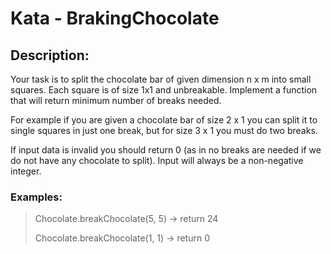 # Kata - BrakingChocolate #

## Description: ##
Your task is to split the chocolate bar of given dimension n x m into small squares. Each square is of size 1x1 and unbreakable. Implement a function that will return minimum number of breaks needed.

For example if you are given a chocolate bar of size 2 x 1 you can split it to single squares in just one break, but for size 3 x 1 you must do two breaks.

If input data is invalid you should return 0 (as in no breaks are needed if we do not have any chocolate to split). Input will always be a non-negative integer.

### Examples: ###
> Chocolate.breakChocolate(5, 5) -> return 24
>
> Chocolate.breakChocolate(1, 1) -> return 0
